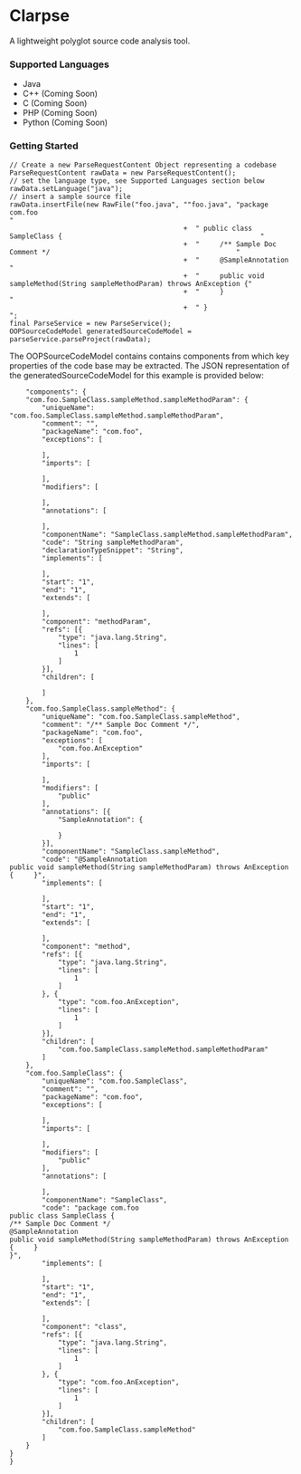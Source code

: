 # Clarpse
A lightweight polyglot source code analysis tool.

### Supported Languages
- Java
- C++    (Coming Soon)
- C      (Coming Soon)
- PHP    (Coming Soon)
- Python (Coming Soon)

### Getting Started
    // Create a new ParseRequestContent Object representing a codebase
    ParseRequestContent rawData = new ParseRequestContent();
    // set the language type, see Supported Languages section below
    rawData.setLanguage("java");
    // insert a sample source file
    rawData.insertFile(new RawFile("foo.java", ""foo.java", "package com.foo                                                                "
                                               +  " public class SampleClass {                                                 "
                                               +  "     /** Sample Doc Comment */                                              "
                                               +  "     @SampleAnnotation                                                      "
                                               +  "     public void sampleMethod(String sampleMethodParam) throws AnException {"
                                               +  "     }                                                                      "
                                               +  " }                                                                          ";
    final ParseService = new ParseService();
    OOPSourceCodeModel generatedSourceCodeModel = parseService.parseProject(rawData);
   
The OOPSourceCodeModel contains contains components from which key properties of the code base may be extracted. The JSON representation of the generatedSourceCodeModel for this example is provided below:

        "components": {
        "com.foo.SampleClass.sampleMethod.sampleMethodParam": {
            "uniqueName": "com.foo.SampleClass.sampleMethod.sampleMethodParam",
            "comment": "",
            "packageName": "com.foo",
            "exceptions": [

            ],
            "imports": [

            ],
            "modifiers": [

            ],
            "annotations": [

            ],
            "componentName": "SampleClass.sampleMethod.sampleMethodParam",
            "code": "String sampleMethodParam",
            "declarationTypeSnippet": "String",
            "implements": [

            ],
            "start": "1",
            "end": "1",
            "extends": [

            ],
            "component": "methodParam",
            "refs": [{
                "type": "java.lang.String",
                "lines": [
                    1
                ]
            }],
            "children": [

            ]
        },
        "com.foo.SampleClass.sampleMethod": {
            "uniqueName": "com.foo.SampleClass.sampleMethod",
            "comment": "/** Sample Doc Comment */",
            "packageName": "com.foo",
            "exceptions": [
                "com.foo.AnException"
            ],
            "imports": [

            ],
            "modifiers": [
                "public"
            ],
            "annotations": [{
                "SampleAnnotation": {

                }
            }],
            "componentName": "SampleClass.sampleMethod",
            "code": "@SampleAnnotation                                                           public void sampleMethod(String sampleMethodParam) throws AnException {     }",
            "implements": [

            ],
            "start": "1",
            "end": "1",
            "extends": [

            ],
            "component": "method",
            "refs": [{
                "type": "java.lang.String",
                "lines": [
                    1
                ]
            }, {
                "type": "com.foo.AnException",
                "lines": [
                    1
                ]
            }],
            "children": [
                "com.foo.SampleClass.sampleMethod.sampleMethodParam"
            ]
        },
        "com.foo.SampleClass": {
            "uniqueName": "com.foo.SampleClass",
            "comment": "",
            "packageName": "com.foo",
            "exceptions": [

            ],
            "imports": [

            ],
            "modifiers": [
                "public"
            ],
            "annotations": [

            ],
            "componentName": "SampleClass",
            "code": "package com.foo                                                                 public class SampleClass {                                                      /** Sample Doc Comment */                                                   @SampleAnnotation                                                           public void sampleMethod(String sampleMethodParam) throws AnException {     }                                                                       }",
            "implements": [

            ],
            "start": "1",
            "end": "1",
            "extends": [

            ],
            "component": "class",
            "refs": [{
                "type": "java.lang.String",
                "lines": [
                    1
                ]
            }, {
                "type": "com.foo.AnException",
                "lines": [
                    1
                ]
            }],
            "children": [
                "com.foo.SampleClass.sampleMethod"
            ]
        }
    }
    }



